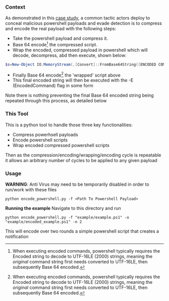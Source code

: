 

### Context

As demonstrated in this [case study](https://community.sophos.com/sophos-labs/b/blog/posts/decoding-malicious-powershell), a common tactic actors deploy to conceal malicious powershell payloads and evade detection is to compress and encode the real payload with the following steps:

- Take the powershell payload and compress it.
- Base 64 encode[^1] the compressed script.
- Wrap the encoded, compressed payload in powershell which will decode, decompress, abd then execute, shown below:

```powershell
$s=New-Object IO.MemoryStream(,[Convert]::FromBase64String([ENCODED COMPRESSED PAYLOAD SCRIPT]));IEX (New-Object IO.StreamReader(New-Object IO.Compression.GzipStream($s,[IO.Compression.CompressionMode]::Decompress))).ReadToEnd();
```

- Finally Base 64 encode[^1] the 'wrapped' script above
- This final encoded string will then be executed with the -E (EncodedCommand) flag in some form

Note there is nothing preventing the final Base 64 encoded string being repeated through this process, as detailed below

 

### This Tool

This is a python tool to handle those three key functionalities:

- Compress powerhsell payloads
- Encode powershell scripts
- Wrap encoded compressed powershell scripts

Then as the compression/encoding/wrapping/encoding cycle is repeatable it allows an arbitrary number of cycles to be applied to any given payload 



### Usage

**WARNING**: Anti Virus may need to be temporarily disabled in order to run/work with these files

```
python encode_powershell.py -f <Path To Powershell Payload>
```

**Running the example**
Navigate to this directory and run
```
python encode_powershell.py -f "example/example.ps1" -o "example/encoded_example.ps1" -n 2
```
This will encode over two rounds a simple powershell script that creates a notification

[^1]: When executing encoded commands, powershell typically requires the Encoded string to decode to UTF-16LE (2000) strings, meaning the _original_ command string first needs converted to UTF-16LE, then subsequently Base 64 encoded.